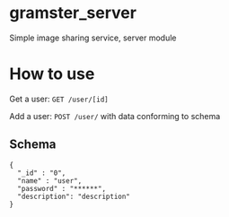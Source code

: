 # gramster_server
Simple image sharing service, server module

# How to use
Get a user: `GET /user/[id]`

Add a user: `POST /user/` with data conforming to schema
## Schema
```
{
  "_id" : "0",
  "name" : "user",
  "password" : "******",
  "description": "description"
}
```
